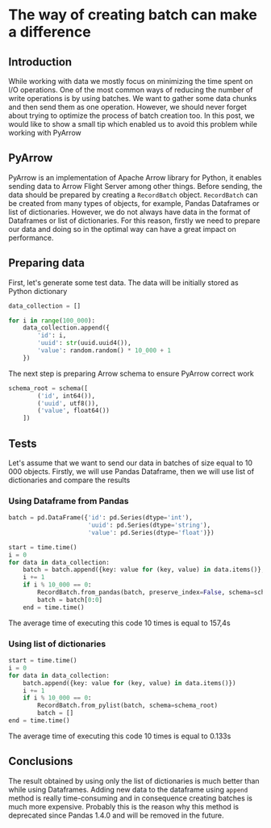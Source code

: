# The way of creating batch can make a difference

## Introduction
While working with data we mostly focus on minimizing the time spent on I/O operations. One of the most common ways of reducing the number of write operations is by using batches. We want to gather some data chunks and then send them as one operation. However, we should never forget about trying to optimize the process of batch creation too. In this post, we would like to show a small tip which enabled us to avoid this problem while working with PyArrow

## PyArrow
PyArrow is an implementation of Apache Arrow library for Python, it enables sending data to Arrow Flight Server among other things. Before sending, the data should be prepared by creating a `RecordBatch` object. `RecordBatch` can be created from many types of objects, for example, Pandas Dataframes or list of dictionaries. However, we do not always have data in the format of Dataframes or list of dictionaries. For this reason, firstly we need to prepare our data and doing so in the optimal way can have a great impact on performance.

## Preparing data
First, let's generate some test data. The data will be initially stored as Python dictionary
```python
data_collection = []

for i in range(100_000):
    data_collection.append({
        'id': i,
        'uuid': str(uuid.uuid4()),
        'value': random.random() * 10_000 + 1
    })
```

The next step is preparing Arrow schema to ensure PyArrow correct work
```python
schema_root = schema([
        ('id', int64()),
        ('uuid', utf8()),
        ('value', float64())
    ])
```

## Tests
Let's assume that we want to send our data in batches of size equal to 10 000 objects. Firstly, we will use Pandas Dataframe, then we will use list of dictionaries and compare the results

### Using Dataframe from Pandas
```python
batch = pd.DataFrame({'id': pd.Series(dtype='int'),
                      'uuid': pd.Series(dtype='string'),
                      'value': pd.Series(dtype='float')})

start = time.time()
i = 0
for data in data_collection:
    batch = batch.append({key: value for (key, value) in data.items()}, ignore_index=True)
    i += 1
    if i % 10_000 == 0:
        RecordBatch.from_pandas(batch, preserve_index=False, schema=schema_root)
        batch = batch[0:0]
    end = time.time()
```

The average time of executing this code 10 times is equal to 157,4s

### Using list of dictionaries
```python
start = time.time()
i = 0
for data in data_collection:
    batch.append({key: value for (key, value) in data.items()})
    i += 1
    if i % 10_000 == 0:
        RecordBatch.from_pylist(batch, schema=schema_root)
        batch = []
end = time.time()
```

The average time of executing this code 10 times is equal to 0.133s 


## Conclusions
The result obtained by using only the list of dictionaries is much better than while using Dataframes. Adding new data to the dataframe using `append` method is really time-consuming and in consequence creating batches is much more expensive. Probably this is the reason why this method is deprecated since Pandas 1.4.0 and will be removed in the future.
